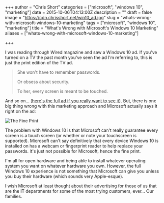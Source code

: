 +++
author = "Chris Short"
categories = ["microsoft", "windows 10", "marketing"]
date = 2015-10-06T04:13:00Z
description = ""
draft = false
image = "https://cdn.chrisshort.net/win10_ad.jpg"
slug = "whats-wrong-with-microsoft-windows-10-marketing"
tags = ["microsoft", "windows 10", "marketing"]
title = "What's Wrong with Microsoft's Windows 10 Marketing"
aliases = ["whats-wrong-with-microsoft-windows-10-marketing"]

+++

I was reading through Wired magazine and saw a Windows 10 ad. If you've turned on a TV the past month you've seen the ad I'm referring to, this is just the print edition of the TV ad.

<script async src="//pagead2.googlesyndication.com/pagead/js/adsbygoogle.js"></script>
<!-- chrisshort.net Responsive -->
<ins class="adsbygoogle"
     style="display:block"
     data-ad-client="ca-pub-8972983586873269"
     data-ad-slot="1297095894"
     data-ad-format="auto"></ins>
<script>
   (adsbygoogle = window.adsbygoogle || []).push({});
</script>

>She won't have to remember passwords.
>
> Or obsess about security.
>
> To her, every screen is meant to be touched.

And so on... ([here's the full ad if you really want to see it](https://cdn.chrisshort.net/win10_ad.jpg)). But, there is one big thing wrong with this marketing approach and Microsoft actually says it right on the ad:

![The Fine Print](https://cdn.chrisshort.net/win10_ad_zoom_optimized.png)

The problem with Windows 10 is that Microsoft can't really guarantee every screen is a touch screen (or whether or note your touchscreen is supported). Microsoft can't say definitively that every device Windows 10 is installed on has a webcam or fingerprint reader to help replace your passwords. It's just not possible for Microsoft, hence the fine print.

I'm all for open hardware and being able to install whatever operating system you want on whatever hardware you own. However, the full Windows 10 experience is not something that Microsoft can give you unless you buy their hardware (which sounds very Apple-esque).

I wish Microsoft at least thought about their advertising for those of us that are the IT departments for some of the most trying customers, ever... Our families.
